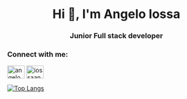 <h1 align="center">Hi 👋, I'm Angelo Iossa</h1>
<h3 align="center">Junior Full stack developer</h3>

<h3 align="left">Connect with me:</h3>
<p align="left">
<a href="https://www.linkedin.com/in/angelo-iossa/?lipi=urn%3Ali%3Apage%3Ad_flagship3_feed%3BL1QK1RqUTuWTp5bgvmt%2F7w%3D%3D" target="blank"><img align="center" src="https://raw.githubusercontent.com/rahuldkjain/github-profile-readme-generator/master/src/images/icons/Social/linked-in-alt.svg" alt="angelo iossa" height="30" width="40" /></a>
<a href="https://instagram.com/iossaangelo" target="blank"><img align="center" src="https://raw.githubusercontent.com/rahuldkjain/github-profile-readme-generator/master/src/images/icons/Social/instagram.svg" alt="iossaangelo" height="30" width="40" /></a>
</p>


[![Top Langs](https://github-readme-stats.vercel.app/api/top-langs/?username=angeloiossa&layout=compact)](https://github.com/anuraghazra/github-readme-stats)
